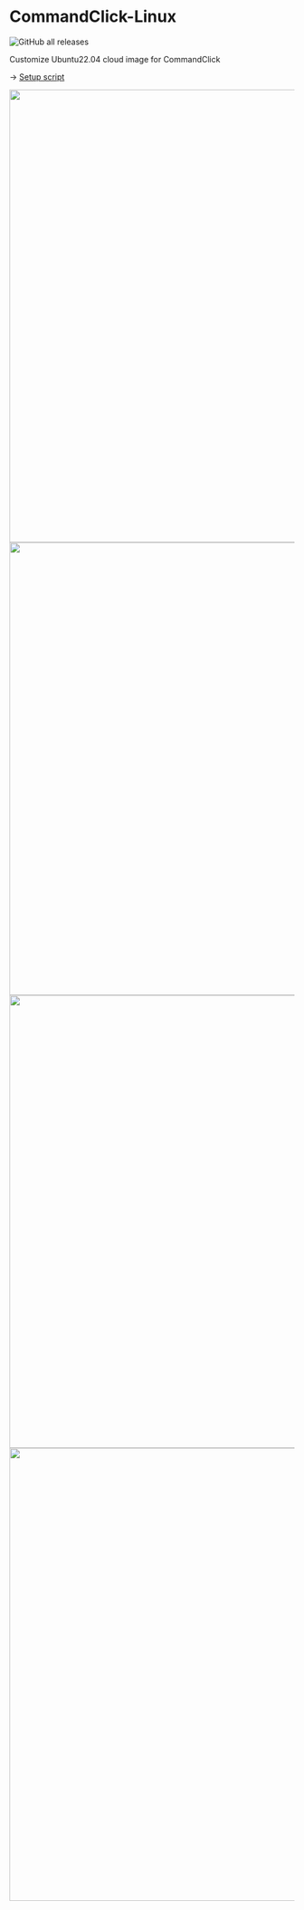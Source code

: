 # CommandClick-Linux
![GitHub all releases](https://img.shields.io/github/downloads/puutaro/CommandClick-Linux/total)
  


Customize Ubuntu22.04 cloud image for CommandClick

-> [Setup script](https://github.com/puutaro/CommandClick/blob/master/app/src/main/assets/ubuntu_setup/support/startup.sh)


<img src="https://github.com/user-attachments/assets/8064086f-bcf4-414c-a74e-b8966abea510" width="800"> 


<img src="https://github.com/user-attachments/assets/a81241c8-b709-40c4-91bd-86b2e87ad672" width="800"> 


<img src="https://github.com/user-attachments/assets/9851194f-02ae-4044-a30e-a1e437953b31" width="800"> 


<img src="https://github.com/user-attachments/assets/82d52aab-8148-4d07-9d62-9dfe1ba6682d" width="800"> 

  
